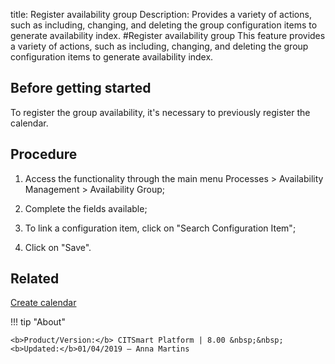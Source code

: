 title: Register availability group
Description: Provides a variety of actions, such as including, changing, and deleting the group configuration items to generate availability index.
#Register availability group
This feature provides a variety of actions, such as including, changing, and deleting the group configuration items to generate availability index.

Before getting started
--------------------------

To register the group availability, it's necessary to previously register the
calendar.

Procedure
-------------

1.  Access the functionality through the main menu Processes \> Availability
    Management \> Availability Group;

2.  Complete the fields available;

3.  To link a configuration item, click on "Search Configuration Item";

4.  Click on "Save".

Related
-------

[Create calendar](/en-us/citsmart-esp-8/platform-administration/time/create-calendar.html)


!!! tip "About"

    <b>Product/Version:</b> CITSmart Platform | 8.00 &nbsp;&nbsp;
    <b>Updated:</b>01/04/2019 – Anna Martins
